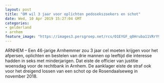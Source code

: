 ```yaml
---
layout: post
title: "OM wil 3 jaar voor oplichten pedosekszoekers en schot"
date: Wed, 10 Apr 2019 15:27:04 GMT
categories: 
- gelderland 
- arnhem 
feature_image: "https://images3.persgroep.net/rcs/O1EYGF_q0Hruba11VRrY9diyWEc/diocontent/143407840/_fitwidth/400/?appId=21791a8992982cd8da851550a453bd7f&quality=0.7"
---
```


ARNHEM – Een 46-jarige Arnhemmer zou 3 jaar cel moeten krijgen voor het afpersen, oplichten en bestelen van drie mannen op leeftijd die interesse hadden in seks met minderjarigen. Dat eiste de officier van justitie woensdag voor de rechtbank in Arnhem. De aanklager eiste de straf ook voor het dreigend lossen van een schot op de Rosendaalseweg in november 2018.
